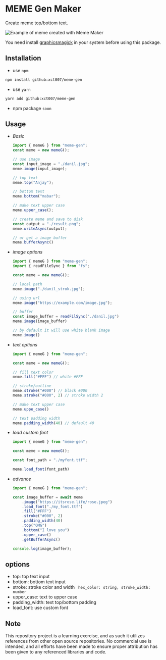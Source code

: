 # MEME Gen Maker
Create meme top/bottom text.

![Example of meme created with Meme Maker](http://i.imgur.com/2s8NYvM.png)

You need install [graphicsmagick](http://www.graphicsmagick.org/index.html) in your system before using this package.

## Installation
- use `npm`
```bash
npm install github:xct007/meme-gen
```
- use `yarn`
```bash
yarn add github:xct007/meme-gen
```
- npm package `soon`

## Usage
- *Basic*
    ```js
    import { memeG } from "meme-gen";
    const meme = new memeG();

    // use image
    const input_image = "./danil.jpg";
    meme.image(input_image);

    // top text
    meme.top("Anjay");

    // bottom text
    meme.bottom("mabar");

    // make text upper case
    meme.upper_case();

    // create meme and save to disk
    const output = "./result.png";
    meme.writeAsync(output);

    // or get a image buffer
    meme.bufferAsync()
    ```
- *image options*
    ```js
    import { memeG } from "meme-gen";
    import { readFileSync } from "fs";

    const meme = new memeG();

    // local path
    meme.image("./danil_strok.jpg");

    // using url 
    meme.image("https://example.com/image.jpg");

    // buffer
    const image_buffer = readFilSync("./danil.jpg")
    meme.image(image_buffer)

    // by default it will use white blank image
    meme.image()
    ```
- *text options*
    ```js
    import { memeG } from "meme-gen";

    const meme = new memeG();

    // fill text color
    meme.fill("#FFF") // white #FFF

    // stroke/outline
    meme.stroke("#000") // black #000
    meme.stroke("#000", 2) // stroke width 2

    // make text upper case
    meme.uppe_case()

    // text padding width
    meme.padding_width(40) // default 40
    ```
- *load custom font*
    ```js
    import { memeG } from "meme-gen";

    const meme = new memeG();

    const font_path = "./myfont.ttf";

    meme.load_font(font_path)
    ```
- *advance*
    ```js
    import { memeG } from "meme-gen";
    
    const image_buffer = await meme
        .image("https://itsrose.life/rose.jpeg")
        .load_font("./my_font.ttf")
        .fill("#FFF")
        .stroke("#000", 2)
        .padding_width(40)
        .top("OMG")
        .bottom("I love you")
        .upper_case()
        .getBufferAsync()
    
    console.log(image_buffer);
    ```
## options
- top: top text input
- bottom: bottom text input
- stroke: stroke color and width ``` hex_color: string, stroke_width: number```
- upper_case: text to upper case
- padding_width: text top/bottom padding
- load_font: use custom font

## Note
This repository project is a learning exercise, and as such it utilizes references from other open source repositories. No commercial use is intended, and all efforts have been made to ensure proper attribution has been given to any referenced libraries and code.